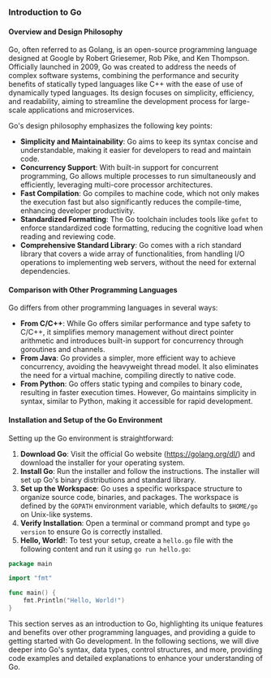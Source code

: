 ### Introduction to Go

#### Overview and Design Philosophy

Go, often referred to as Golang, is an open-source programming language designed at Google by Robert Griesemer, Rob Pike, and Ken Thompson. Officially launched in 2009, Go was created to address the needs of complex software systems, combining the performance and security benefits of statically typed languages like C++ with the ease of use of dynamically typed languages. Its design focuses on simplicity, efficiency, and readability, aiming to streamline the development process for large-scale applications and microservices.

Go's design philosophy emphasizes the following key points:

- **Simplicity and Maintainability**: Go aims to keep its syntax concise and understandable, making it easier for developers to read and maintain code.
- **Concurrency Support**: With built-in support for concurrent programming, Go allows multiple processes to run simultaneously and efficiently, leveraging multi-core processor architectures.
- **Fast Compilation**: Go compiles to machine code, which not only makes the execution fast but also significantly reduces the compile-time, enhancing developer productivity.
- **Standardized Formatting**: The Go toolchain includes tools like `gofmt` to enforce standardized code formatting, reducing the cognitive load when reading and reviewing code.
- **Comprehensive Standard Library**: Go comes with a rich standard library that covers a wide array of functionalities, from handling I/O operations to implementing web servers, without the need for external dependencies.

#### Comparison with Other Programming Languages

Go differs from other programming languages in several ways:

- **From C/C++**: While Go offers similar performance and type safety to C/C++, it simplifies memory management without direct pointer arithmetic and introduces built-in support for concurrency through goroutines and channels.
- **From Java**: Go provides a simpler, more efficient way to achieve concurrency, avoiding the heavyweight thread model. It also eliminates the need for a virtual machine, compiling directly to native code.
- **From Python**: Go offers static typing and compiles to binary code, resulting in faster execution times. However, Go maintains simplicity in syntax, similar to Python, making it accessible for rapid development.

#### Installation and Setup of the Go Environment

Setting up the Go environment is straightforward:

1. **Download Go**: Visit the official Go website (<https://golang.org/dl/>) and download the installer for your operating system.
2. **Install Go**: Run the installer and follow the instructions. The installer will set up Go's binary distributions and standard library.
3. **Set up the Workspace**: Go uses a specific workspace structure to organize source code, binaries, and packages. The workspace is defined by the `GOPATH` environment variable, which defaults to `$HOME/go` on Unix-like systems.
4. **Verify Installation**: Open a terminal or command prompt and type `go version` to ensure Go is correctly installed.
5. **Hello, World!**: To test your setup, create a `hello.go` file with the following content and run it using `go run hello.go`:

```go
package main

import "fmt"

func main() {
    fmt.Println("Hello, World!")
}
```

This section serves as an introduction to Go, highlighting its unique features and benefits over other programming languages, and providing a guide to getting started with Go development. In the following sections, we will dive deeper into Go's syntax, data types, control structures, and more, providing code examples and detailed explanations to enhance your understanding of Go.
